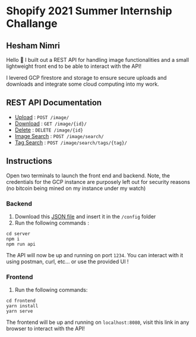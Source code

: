 
# Shopify 2021 Summer Internship Challange

## Hesham Nimri

Hello 👋 I built out a REST API for handling image functionalities and a small lightweight front end to be able to interact with the API!

I levered GCP firestore and storage to ensure secure uploads and downloads and integrate some cloud computing into my work. 

## REST API Documentation

- [Upload](docs/upload.md) : `POST /image/`
- [Download](docs/download.md) : `GET /image/{id}/`
- [Delete](docs/delete.md) : `DELETE /image/{id}`
- [Image Search](docs/image-search.md) : `POST /image/search/`
- [Tag Search](docs/tag-search.md) : `POST /image/search/tags/{tag}/`

## Instructions

Open two terminals to launch the front end and backend. Note, the credentials for the GCP instance are purposely left out for security reasons (no bitcoin being mined on my instance under my watch)

### Backend

1. Download this [JSON file](https://drive.google.com/file/d/1ct-hftF4K6IFmuKbo3I55uUvo9hdacQZ/view?usp=sharing) and insert it in the `/config` folder 
2. Run the following commands :

```
cd server
npm i 
npm run api
```

The API will now be up and running on port `1234`. You can interact with it using postman, curl, etc... or use the provided UI !

### Frontend

1. Run the following commands:

```
cd frontend
yarn install
yarn serve
```

The frontend will be up and running on `localhost:8080`, visit this link in any browser to interact with the API!
